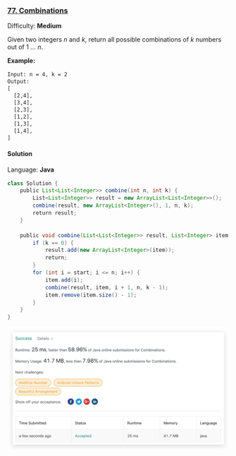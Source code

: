 ### [77\. Combinations](https://leetcode.com/problems/combinations/)

Difficulty: **Medium**


Given two integers _n_ and _k_, return all possible combinations of _k_ numbers out of 1 ... _n_.

**Example:**

```
Input: n = 4, k = 2
Output:
[
  [2,4],
  [3,4],
  [2,3],
  [1,2],
  [1,3],
  [1,4],
]
```


#### Solution

Language: **Java**

```java
class Solution {
    public List<List<Integer>> combine(int n, int k) {
        List<List<Integer>> result = new ArrayList<List<Integer>>();
        combine(result, new ArrayList<Integer>(), 1, n, k);
        return result;
    }
​
    public void combine(List<List<Integer>> result, List<Integer> item, int start, int n, int k) {
        if (k == 0) {
            result.add(new ArrayList<Integer>(item));
            return;
        }
        for (int i = start; i <= n; i++) {
            item.add(i);
            combine(result, item, i + 1, n, k - 1);
            item.remove(item.size() - 1);
        }
    }
}
```
![](https://raw.githubusercontent.com/PicGoBed/PicBed/master/20190724214825.png)
